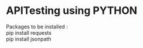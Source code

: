# APITesting using PYTHON

Packages to be installed : <br>
pip install requests <br>
pip install jsonpath <br>
